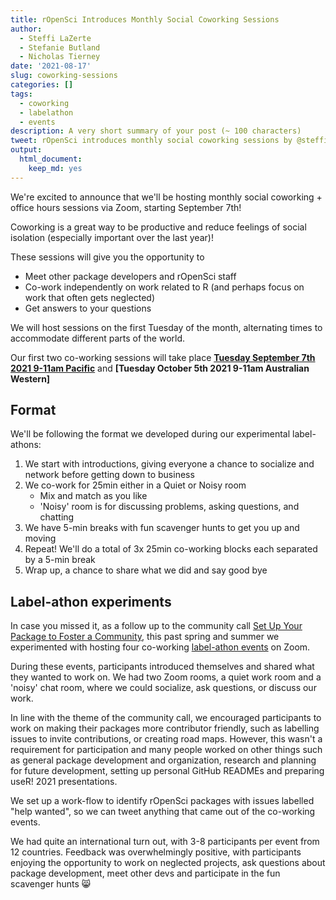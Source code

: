 ```yaml
---
title: rOpenSci Introduces Monthly Social Coworking Sessions
author:
  - Steffi LaZerte
  - Stefanie Butland
  - Nicholas Tierney
date: '2021-08-17'
slug: coworking-sessions
categories: []
tags:
  - coworking
  - labelathon
  - events
description: A very short summary of your post (~ 100 characters)
tweet: rOpenSci introduces monthly social coworking sessions by @steffilazerte!
output:
  html_document:
    keep_md: yes
---
```


We're excited to announce that we'll be hosting monthly social coworking + office hours sessions via Zoom, starting September 7th!

Coworking is a great way to be productive and reduce feelings of social isolation (especially important over the last year)!

These sessions will give you the opportunity to 

- Meet other package developers and rOpenSci staff
- Co-work independently on work related to R (and perhaps focus on work that often gets neglected)
- Get answers to your questions

We will host sessions on the first Tuesday of the month, alternating times to accommodate different parts of the world.

Our first two co-working sessions will take place **[Tuesday September 7th 2021 9-11am Pacific](/events/coworking-2021-09/)** and **[Tuesday October 5th 2021 9-11am Australian Western]**

## Format

We'll be following the format we developed during our experimental label-athons: 

1. We start with introductions, giving everyone a chance to socialize and network before getting down to business
2. We co-work for 25min either in a Quiet or Noisy room
    - Mix and match as you like
    - 'Noisy' room is for discussing problems, asking questions, and chatting 
3. We have 5-min breaks with fun scavenger hunts to get you up and moving
4. Repeat! We'll do a total of 3x 25min co-working blocks each separated by a 5-min break
5. Wrap up, a chance to share what we did and say good bye


## Label-athon experiments

In case you missed it, as a follow up to the community call [Set Up Your Package to Foster a Community](commcalls/apr2021-pkg-community/), 
this past spring and summer we experimented with hosting four co-working 
[label-athon events](/events/labelathon02/) on Zoom. 

During these events, participants introduced themselves and shared what they wanted to work on. 
We had two Zoom rooms, a quiet work room and a 'noisy' chat room, where we could socialize, ask questions, or discuss our work.

In line with the theme of the community call, we encouraged participants to work on making their packages more contributor friendly, such as labelling issues to invite contributions, or creating road maps. 
However, this wasn't a requirement for participation and many people worked on other things such as general package development and organization, research and planning for future development, setting up personal GitHub READMEs and preparing useR! 2021 presentations. 

We set up a work-flow to identify rOpenSci packages with issues labelled "help wanted", so we can tweet anything that came out of the co-working events. 

We had quite an international turn out, with 3-8 participants per event from 12 countries. 
Feedback was overwhelmingly positive, with participants enjoying the opportunity to work on neglected projects, ask questions about package development, meet other devs and participate in the fun scavenger hunts 😸
